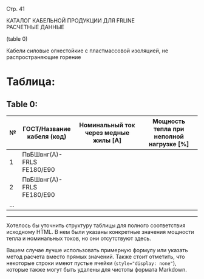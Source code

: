 Стр. 41

КАТАЛОГ КАБЕЛЬНОЙ ПРОДУКЦИИ ДЛЯ FRLINE  
РАСЧЕТНЫЕ ДАННЫЕ  

(table 0)

Кабели силовые огнестойкие с пластмассовой изоляцией, не распространяющие горение

# Таблица:

## Table 0:

| № | ГОСТ/Название кабеля (код) | Номинальный ток через медные жилы [A] | Мощность тепла при неполной нагрузке [%] |
|---|-----------------------------|-----------------------------------------|----------------------------------------|
| 1 | ПвБШвнг(А)-FRLS FE180/E90      |                                         |                                       |
| 2 | ПвБШвнг(А)-FRLS FE180/E90      |                                         |                                       |
| ... |                               |                                         |                                       |

---

Хотелось бы уточнить структуру таблицы для полного соответствия исходному HTML. В нем были указаны конкретные значения мощности тепла и номинальных токов, но они отсутствуют здесь.

Вашем случае лучше использовать примерную формулу или указать метод расчета вместо прямых значений. Также стоит отметить, что некоторые строки имеют пустые ячейки (`style="display: none"`), которые также могут быть удалены для чистоты формата Markdown. 
